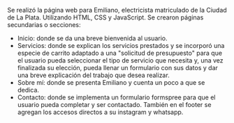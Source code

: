 Se realizó la página web para Emiliano, electricista matriculado de la Ciudad de La Plata. Utilizando HTML, CSS y JavaScript. Se crearon páginas secundarias o secciones:
- Inicio: donde se da una breve bienvenida al usuario.
- Servicios: donde se explican los servicios prestados y se incorporó una especie de carrito adaptado a una "solicitud de presupuesto" para que el usuario pueda seleccionar el tipo de servicio que necesita y, una vez finalizada su elección, pueda llenar un formulario con sus datos y dar una breve explicación del trabajo que desea realizar.
- Sobre mí: donde se presenta Emiliano y cuenta un poco a que se dedica.
- Contacto: donde se implementa un formulario formspree para que el usuario pueda completar y ser contactado.
También en el footer se agregan los accesos directos a su instagram y whatsapp.
